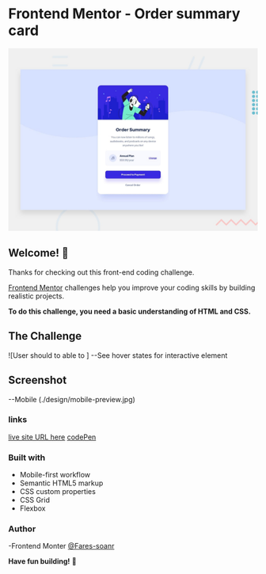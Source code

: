 # Frontend Mentor - Order summary card

![Design preview for the Order summary card coding challenge](./design/desktop-preview.jpg)

## Welcome! 👋

Thanks for checking out this front-end coding challenge.

[Frontend Mentor](https://www.frontendmentor.io) challenges help you improve your coding skills by building realistic projects.

**To do this challenge, you need a basic understanding of HTML and CSS.**

## The Challenge

![User should to able to ]
--See hover states for interactive element

## Screenshot

--Mobile
(./design/mobile-preview.jpg)

### links

[live site URL here](https://fares-sonar.github.io/order-summary-component-main/)
[codePen](https://codepen.io/fares-sonar/pen/XWePzay)

### Built with

- Mobile-first workflow
- Semantic HTML5 markup
- CSS custom properties
- CSS Grid
- Flexbox

### Author

-Frontend Monter [@Fares-soanr](https://www.frontendmentor.io/profile/fares-sonar)

**Have fun building!** 🚀
